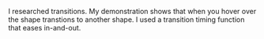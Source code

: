 I researched transitions. My demonstration shows that when you hover over the shape transtions to another shape. I used a transition timing function that eases in-and-out.
